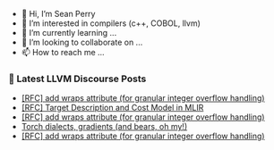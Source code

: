- 👋 Hi, I’m Sean Perry
- 👀 I’m interested in compilers (c++, COBOL, llvm)
- 🌱 I’m currently learning ...
- 💞️ I’m looking to collaborate on ...
- 📫 How to reach me ...

<!---
s66perry/s66perry is a ✨ special ✨ repository because its `README.md` (this file) appears on your GitHub profile.
You can click the Preview link to take a look at your changes.
--->
### 📕 Latest LLVM Discourse Posts

<!-- DISCOURSE-LLVM:START -->
- [[RFC] add wraps attribute &lpar;for granular integer overflow handling&rpar;](https://discourse.llvm.org/t/rfc-add-wraps-attribute-for-granular-integer-overflow-handling/77670#post_6)
- [[RFC] Target Description and Cost Model in MLIR](https://discourse.llvm.org/t/rfc-target-description-and-cost-model-in-mlir/76990#post_15)
- [[RFC] add wraps attribute &lpar;for granular integer overflow handling&rpar;](https://discourse.llvm.org/t/rfc-add-wraps-attribute-for-granular-integer-overflow-handling/77670#post_5)
- [Torch dialects, gradients &lpar;and bears, oh my!&rpar;](https://discourse.llvm.org/t/torch-dialects-gradients-and-bears-oh-my/1833#post_12)
- [[RFC] add wraps attribute &lpar;for granular integer overflow handling&rpar;](https://discourse.llvm.org/t/rfc-add-wraps-attribute-for-granular-integer-overflow-handling/77670#post_4)
<!-- DISCOURSE-LLVM:END -->
